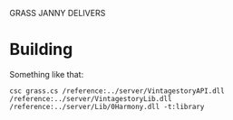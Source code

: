 GRASS JANNY DELIVERS

# Building

Something like that:

```
csc grass.cs /reference:../server/VintagestoryAPI.dll /reference:../server/VintagestoryLib.dll /reference:../server/Lib/0Harmony.dll -t:library
```
